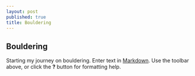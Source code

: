 ```yaml
---
layout: post
published: true
title: Bouldering
---
```

## Bouldering
Starting my journey on bouldering.
Enter text in [Markdown](http://daringfireball.net/projects/markdown/). Use the toolbar above, or click the **?** button for formatting help.
